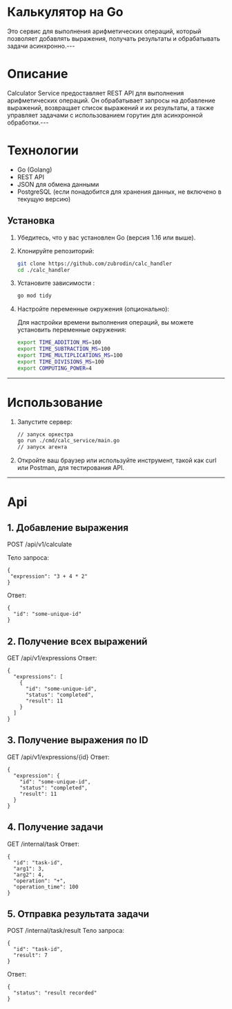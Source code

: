 # Калькулятор на Go

Это сервис для выполнения арифметических операций, который позволяет добавлять выражения, получать результаты и обрабатывать задачи асинхронно.---

# Описание

Calculator Service предоставляет REST API для выполнения арифметических операций. Он обрабатывает запросы на добавление выражений, возвращает список выражений и их результаты, а также управляет задачами с использованием горутин для асинхронной обработки.---

# Технологии

+ Go (Golang)
+ REST API
+ JSON для обмена данными
+ PostgreSQL (если понадобится для хранения данных, не включено в текущую версию)

## Установка

1. Убедитесь, что у вас установлен Go (версия 1.16 или выше).
2. Клонируйте репозиторий:

   ```bash
   git clone https://github.com/zubrodin/calc_handler
   cd ./calc_handler
   
3. Установите зависимости :

   ```bash
   go mod tidy

4. Настройте переменные окружения (опционально):

   Для настройки времени выполнения операций, вы можете установить переменные окружения:
   
   ```bash
   export TIME_ADDITION_MS=100
   export TIME_SUBTRACTION_MS=100
   export TIME_MULTIPLICATIONS_MS=100
   export TIME_DIVISIONS_MS=100
   export COMPUTING_POWER=4

---

# Использование

1. Запустите сервер:

    ```bash
   // запуск оркестра
   go run ./cmd/calc_service/main.go
   // запуск агента

2. Откройте ваш браузер или используйте инструмент, такой как curl или Postman, для тестирования API.
---

# Api 

## 1. Добавление выражения

POST /api/v1/calculate

Тело запроса: 
 ```
 {
  "expression": "3 + 4 * 2"
}
```
Ответ: 
```
{
  "id": "some-unique-id"
}
```
## 2. Получение всех выражений
GET /api/v1/expressions
Ответ:
```
{
  "expressions": [
    {
      "id": "some-unique-id",
      "status": "completed",
      "result": 11
    }
  ]
}
```
## 3. Получение выражения по ID
GET /api/v1/expressions/{id}
Ответ: 
```
{
  "expression": {
    "id": "some-unique-id",
    "status": "completed",
    "result": 11
  }
}
```

## 4. Получение задачи
GET /internal/task
Ответ: 
```
{
  "id": "task-id",
  "arg1": 3,
  "arg2": 4,
  "operation": "+",
  "operation_time": 100
}
```

## 5. Отправка результата задачи
POST /internal/task/result
Тело запроса: 
```
{
  "id": "task-id",
  "result": 7
}
```
Ответ:
```
{
  "status": "result recorded"
}
```